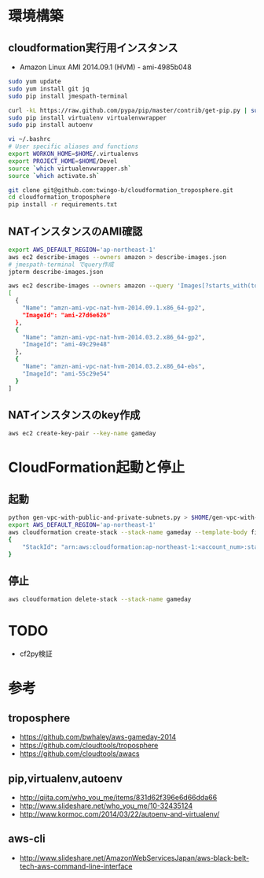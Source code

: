 # 環境構築
## cloudformation実行用インスタンス
- Amazon Linux AMI 2014.09.1 (HVM) - ami-4985b048

```bash
sudo yum update
sudo yum install git jq
sudo pip install jmespath-terminal

curl -kL https://raw.github.com/pypa/pip/master/contrib/get-pip.py | sudo python
sudo pip install virtualenv virtualenvwrapper
sudo pip install autoenv

vi ~/.bashrc
# User specific aliases and functions
export WORKON_HOME=$HOME/.virtualenvs
export PROJECT_HOME=$HOME/Devel
source `which virtualenvwrapper.sh`
source `which activate.sh`

git clone git@github.com:twingo-b/cloudformation_troposphere.git
cd cloudformation_troposphere
pip install -r requirements.txt
```

## NATインスタンスのAMI確認

```bash
export AWS_DEFAULT_REGION='ap-northeast-1'
aws ec2 describe-images --owners amazon > describe-images.json
# jmespath-terminal でquery作成
jpterm describe-images.json

aws ec2 describe-images --owners amazon --query 'Images[?starts_with(to_string(Name),`amzn-ami-vpc-nat-hvm`) == `true`].{Name:Name,ImageId:ImageId}' | jq .
[
  {
    "Name": "amzn-ami-vpc-nat-hvm-2014.09.1.x86_64-gp2",
    "ImageId": "ami-27d6e626"
  },
  {
    "Name": "amzn-ami-vpc-nat-hvm-2014.03.2.x86_64-gp2",
    "ImageId": "ami-49c29e48"
  },
  {
    "Name": "amzn-ami-vpc-nat-hvm-2014.03.2.x86_64-ebs",
    "ImageId": "ami-55c29e54"
  }
]
```

## NATインスタンスのkey作成

```bash
aws ec2 create-key-pair --key-name gameday
```

# CloudFormation起動と停止
## 起動

```bash
python gen-vpc-with-public-and-private-subnets.py > $HOME/gen-vpc-with-public-and-private-subnets.json
export AWS_DEFAULT_REGION='ap-northeast-1'
aws cloudformation create-stack --stack-name gameday --template-body file:////home//ec2-user//gen-vpc-with-public-and-private-subnets.json
{
    "StackId": "arn:aws:cloudformation:ap-northeast-1:<account_num>:stack/gameday/9e210a00-7ddc-11e4-a549-5088487c4896"
}
```

## 停止
```bash
aws cloudformation delete-stack --stack-name gameday
```

# TODO
- cf2py検証

# 参考
## troposphere
 - https://github.com/bwhaley/aws-gameday-2014
 - https://github.com/cloudtools/troposphere
 - https://github.com/cloudtools/awacs

## pip,virtualenv,autoenv
 - http://qiita.com/who_you_me/items/831d62f396e6d66dda66
 - http://www.slideshare.net/who_you_me/10-32435124
 - http://www.kormoc.com/2014/03/22/autoenv-and-virtualenv/

## aws-cli
 - http://www.slideshare.net/AmazonWebServicesJapan/aws-black-belt-tech-aws-command-line-interface

